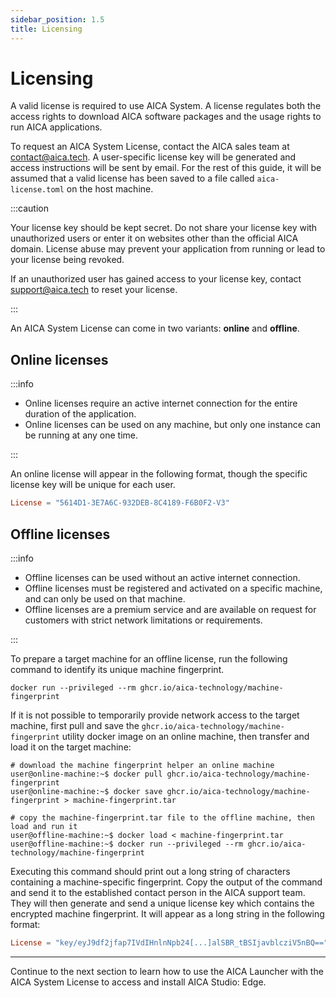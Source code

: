 ```yaml
---
sidebar_position: 1.5
title: Licensing
---
```


# Licensing

A valid license is required to use AICA System. A license regulates both the access rights to download AICA software
packages and the usage rights to run AICA applications.

To request an AICA System License, contact the AICA sales team at contact@aica.tech. A user-specific license key will be
generated and access instructions will be sent by email. For the rest of this guide, it will be assumed that a valid
license has been saved to a file called `aica-license.toml` on the host machine.

:::caution

Your license key should be kept secret. Do not share your license key with unauthorized users or enter it on websites
other than the official AICA domain. License abuse may prevent your application from running or lead to your license
being revoked.

If an unauthorized user has gained access to your license key, contact support@aica.tech to reset your license.

:::

An AICA System License can come in two variants: **online** and **offline**.

## Online licenses

:::info

- Online licenses require an active internet connection for the entire duration of the application.
- Online licenses can be used on any machine, but only one instance can be running at any one time.

:::

An online license will appear in the following format, though the specific license key will be unique for each user.

```toml title="aica-license.toml"
License = "5614D1-3E7A6C-932DEB-8C4189-F6B0F2-V3"
```

## Offline licenses

:::info

- Offline licenses can be used without an active internet connection.
- Offline licenses must be registered and activated on a specific machine, and can only be used on that machine.
- Offline licenses are a premium service and are available on request for customers with strict network limitations or
  requirements.

:::

To prepare a target machine for an offline license, run the following command to identify its unique machine
fingerprint.

```shell
docker run --privileged --rm ghcr.io/aica-technology/machine-fingerprint
```

If it is not possible to temporarily provide network access to the target machine, first pull and save
the `ghcr.io/aica-technology/machine-fingerprint` utility docker image on an online machine, then transfer and load it
on the target machine:

```shell
# download the machine fingerprint helper an online machine
user@online-machine:~$ docker pull ghcr.io/aica-technology/machine-fingerprint
user@online-machine:~$ docker save ghcr.io/aica-technology/machine-fingerprint > machine-fingerprint.tar

# copy the machine-fingerprint.tar file to the offline machine, then load and run it
user@offline-machine:~$ docker load < machine-fingerprint.tar
user@offline-machine:~$ docker run --privileged --rm ghcr.io/aica-technology/machine-fingerprint
```

Executing this command should print out a long string of characters containing a machine-specific fingerprint. Copy the
output of the command and send it to the established contact person in the AICA support team. They will then generate
and send a unique license key which contains the encrypted machine fingerprint. It will appear as a long string in the
following format:

```toml title="aica-license.toml"
License = "key/eyJ9df2jfap7IVdIHnlnNpb24[...]alSBR_tBSIjavblcziV5nBQ=="
```

---

Continue to the next section to learn how to use the AICA Launcher with the AICA System License to access and install
AICA Studio: Edge.
